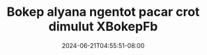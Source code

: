 --- 
title: "Bokep alyana ngentot pacar crot dimulut  XBokepFb"
description: "nonton  video bokep Bokep alyana ngentot pacar crot dimulut  XBokepFb ig   baru"
date: 2024-06-21T04:55:51-08:00
file_code: "q6ecle7l446r"
draft: false
cover: "wlxji48fvoooqbha.jpg"
tags: ["Bokep", "alyana", "ngentot", "pacar", "crot", "dimulut", "XBokepFb", "bokep-indo", "bokep-viral", "bokep-ig"]
length: 3363
fld_id: "1483129"
foldername: "Alyana id telegram"
categories: ["Alyana id telegram"]
views: 0
---